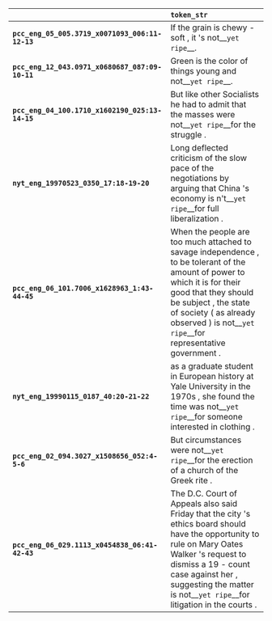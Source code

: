|                                                 | `token_str`                                                                                                                                                                                                                                                         |
|:------------------------------------------------|:--------------------------------------------------------------------------------------------------------------------------------------------------------------------------------------------------------------------------------------------------------------------|
| **`pcc_eng_05_005.3719_x0071093_006:11-12-13`** | If the grain is chewy - soft , it 's not__``yet ripe``__.                                                                                                                                                                                                           |
| **`pcc_eng_12_043.0971_x0680687_087:09-10-11`** | Green is the color of things young and not__``yet ripe``__.                                                                                                                                                                                                         |
| **`pcc_eng_04_100.1710_x1602190_025:13-14-15`** | But like other Socialists he had to admit that the masses were not__``yet ripe``__for the struggle .                                                                                                                                                                |
| **`nyt_eng_19970523_0350_17:18-19-20`**         | Long deflected criticism of the slow pace of the negotiations by arguing that China 's economy is n't__``yet ripe``__for full liberalization .                                                                                                                      |
| **`pcc_eng_06_101.7006_x1628963_1:43-44-45`**   | When the people are too much attached to savage independence , to be tolerant of the amount of power to which it is for their good that they should be subject , the state of society ( as already observed ) is not__``yet ripe``__for representative government . |
| **`nyt_eng_19990115_0187_40:20-21-22`**         | as a graduate student in European history at Yale University in the 1970s , she found the time was not__``yet ripe``__for someone interested in clothing .                                                                                                          |
| **`pcc_eng_02_094.3027_x1508656_052:4-5-6`**    | But circumstances were not__``yet ripe``__for the erection of a church of the Greek rite .                                                                                                                                                                          |
| **`pcc_eng_06_029.1113_x0454838_06:41-42-43`**  | The D.C. Court of Appeals also said Friday that the city 's ethics board should have the opportunity to rule on Mary Oates Walker 's request to dismiss a 19 - count case against her , suggesting the matter is not__``yet ripe``__for litigation in the courts .  |